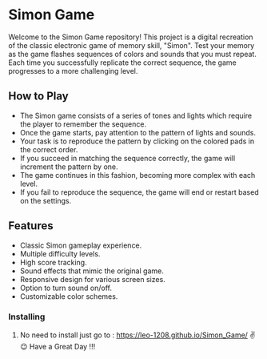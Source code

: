# Simon Game

Welcome to the Simon Game repository! This project is a digital recreation of the classic electronic game of memory skill, "Simon". Test your memory as the game flashes sequences of colors and sounds that you must repeat. Each time you successfully replicate the correct sequence, the game progresses to a more challenging level.

## How to Play

- The Simon game consists of a series of tones and lights which require the player to remember the sequence.
- Once the game starts, pay attention to the pattern of lights and sounds.
- Your task is to reproduce the pattern by clicking on the colored pads in the correct order.
- If you succeed in matching the sequence correctly, the game will increment the pattern by one.
- The game continues in this fashion, becoming more complex with each level.
- If you fail to reproduce the sequence, the game will end or restart based on the settings.

## Features

- Classic Simon gameplay experience.
- Multiple difficulty levels.
- High score tracking.
- Sound effects that mimic the original game.
- Responsive design for various screen sizes.
- Option to turn sound on/off.
- Customizable color schemes.


### Installing

1. No need to install just go to : https://leo-1208.github.io/Simon_Game/  ✌️😉
Have a Great Day !!!
